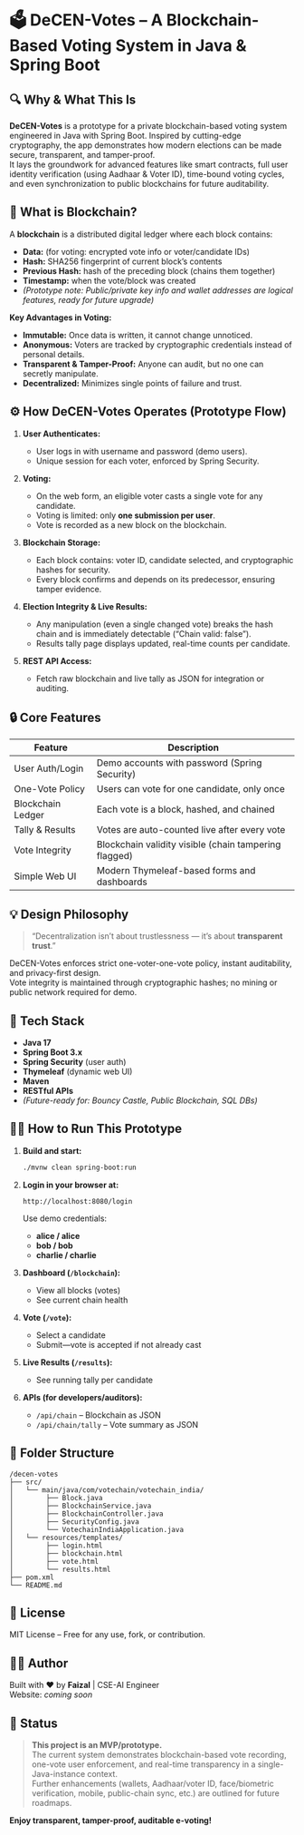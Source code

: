 # 🗳️ DeCEN-Votes – A Blockchain-Based Voting System in Java & Spring Boot

## 🔍 Why & What This Is

**DeCEN-Votes** is a prototype for a private blockchain-based voting system engineered in Java with Spring Boot. Inspired by cutting-edge cryptography, the app demonstrates how modern elections can be made secure, transparent, and tamper-proof.  
It lays the groundwork for advanced features like smart contracts, full user identity verification (using Aadhaar & Voter ID), time-bound voting cycles, and even synchronization to public blockchains for future auditability.

## 🔗 What is Blockchain?

A **blockchain** is a distributed digital ledger where each block contains:
- **Data:** (for voting: encrypted vote info or voter/candidate IDs)
- **Hash:** SHA256 fingerprint of current block’s contents
- **Previous Hash:** hash of the preceding block (chains them together)
- **Timestamp:** when the vote/block was created
- *(Prototype note: Public/private key info and wallet addresses are logical features, ready for future upgrade)*

**Key Advantages in Voting:**
- **Immutable:** Once data is written, it cannot change unnoticed.
- **Anonymous:** Voters are tracked by cryptographic credentials instead of personal details.
- **Transparent & Tamper-Proof:** Anyone can audit, but no one can secretly manipulate.
- **Decentralized:** Minimizes single points of failure and trust.

## ⚙️ How DeCEN-Votes Operates (Prototype Flow)

1. **User Authenticates:**  
   - User logs in with username and password (demo users).
   - Unique session for each voter, enforced by Spring Security.

2. **Voting:**  
   - On the web form, an eligible voter casts a single vote for any candidate.
   - Voting is limited: only **one submission per user**.
   - Vote is recorded as a new block on the blockchain.

3. **Blockchain Storage:**  
   - Each block contains: voter ID, candidate selected, and cryptographic hashes for security.
   - Every block confirms and depends on its predecessor, ensuring tamper evidence.

4. **Election Integrity & Live Results:**  
   - Any manipulation (even a single changed vote) breaks the hash chain and is immediately detectable (“Chain valid: false”).
   - Results tally page displays updated, real-time counts per candidate.

5. **REST API Access:**  
   - Fetch raw blockchain and live tally as JSON for integration or auditing.

## 🔒 Core Features

| Feature            | Description                                         |
|--------------------|-----------------------------------------------------|
| User Auth/Login    | Demo accounts with password (Spring Security)        |
| One-Vote Policy    | Users can vote for one candidate, only once         |
| Blockchain Ledger  | Each vote is a block, hashed, and chained           |
| Tally & Results    | Votes are auto-counted live after every vote        |
| Vote Integrity     | Blockchain validity visible (chain tampering flagged)|
| Simple Web UI      | Modern Thymeleaf-based forms and dashboards         |

## 💡 Design Philosophy

> “Decentralization isn’t about trustlessness — it’s about **transparent trust**.”

DeCEN-Votes enforces strict one-voter-one-vote policy, instant auditability, and privacy-first design.  
Vote integrity is maintained through cryptographic hashes; no mining or public network required for demo.

## 🚀 Tech Stack

- **Java 17**
- **Spring Boot 3.x**
- **Spring Security** (user auth)
- **Thymeleaf** (dynamic web UI)
- **Maven**
- **RESTful APIs**
- *(Future-ready for: Bouncy Castle, Public Blockchain, SQL DBs)*

## 👨‍💻 How to Run This Prototype

1. **Build and start:**
   ```bash
   ./mvnw clean spring-boot:run
   ```
2. **Login in your browser at:**  
   ```
   http://localhost:8080/login
   ```

   Use demo credentials:
   - **alice / alice**
   - **bob / bob**
   - **charlie / charlie**

3. **Dashboard (`/blockchain`):**
   - View all blocks (votes)
   - See current chain health

4. **Vote (`/vote`):**
   - Select a candidate
   - Submit—vote is accepted if not already cast

5. **Live Results (`/results`):**
   - See running tally per candidate

6. **APIs (for developers/auditors):**
   - `/api/chain` – Blockchain as JSON
   - `/api/chain/tally` – Vote summary as JSON

## 📂 Folder Structure

```
/decen-votes
├── src/
│   └── main/java/com/votechain/votechain_india/
│        ├── Block.java
│        ├── BlockchainService.java
│        ├── BlockchainController.java
│        ├── SecurityConfig.java
│        └── VotechainIndiaApplication.java
│   └── resources/templates/
│        ├── login.html
│        ├── blockchain.html
│        ├── vote.html
│        └── results.html
├── pom.xml
└── README.md
```

## 📜 License

MIT License – Free for any use, fork, or contribution.

## 🙋‍♂️ Author

Built with ❤️ by **Faizal** | CSE-AI Engineer  
Website: *coming soon*

## 🏁 Status

> **This project is an MVP/prototype.**  
The current system demonstrates blockchain-based vote recording, one-vote user enforcement, and real-time transparency in a single-Java-instance context.  
Further enhancements (wallets, Aadhaar/voter ID, face/biometric verification, mobile, public-chain sync, etc.) are outlined for future roadmaps.

**Enjoy transparent, tamper-proof, auditable e-voting!**